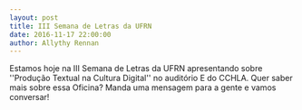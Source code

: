 ```yaml
---
layout: post
title: III Semana de Letras da UFRN
date: 2016-11-17 22:00:00
author: Allythy Rennan
---
```

Estamos hoje na III Semana de Letras da UFRN apresentando sobre ''Produção Textual na Cultura Digital'' no auditório E do CCHLA. Quer saber mais sobre essa Oficina? Manda uma mensagem para a gente e vamos conversar!
